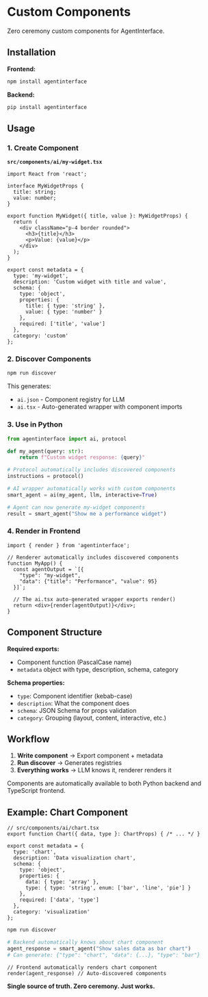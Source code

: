 # Custom Components

Zero ceremony custom components for AgentInterface.

## Installation

**Frontend:**
```bash
npm install agentinterface
```

**Backend:**
```bash
pip install agentinterface
```

## Usage

### 1. Create Component

**`src/components/ai/my-widget.tsx`**
```tsx
import React from 'react';

interface MyWidgetProps {
  title: string;
  value: number;
}

export function MyWidget({ title, value }: MyWidgetProps) {
  return (
    <div className="p-4 border rounded">
      <h3>{title}</h3>
      <p>Value: {value}</p>
    </div>
  );
}

export const metadata = {
  type: 'my-widget',
  description: 'Custom widget with title and value',
  schema: {
    type: 'object',
    properties: {
      title: { type: 'string' },
      value: { type: 'number' }
    },
    required: ['title', 'value']
  },
  category: 'custom'
};
```

### 2. Discover Components

```bash
npm run discover
```

This generates:
- `ai.json` - Component registry for LLM
- `ai.tsx` - Auto-generated wrapper with component imports

### 3. Use in Python

```python
from agentinterface import ai, protocol

def my_agent(query: str):
    return f"Custom widget response: {query}"

# Protocol automatically includes discovered components
instructions = protocol()

# AI wrapper automatically works with custom components
smart_agent = ai(my_agent, llm, interactive=True)

# Agent can now generate my-widget components
result = smart_agent("Show me a performance widget")
```

### 4. Render in Frontend

```tsx
import { render } from 'agentinterface';

// Renderer automatically includes discovered components
function MyApp() {
  const agentOutput = `[{
    "type": "my-widget", 
    "data": {"title": "Performance", "value": 95}
  }]`;
  
  // The ai.tsx auto-generated wrapper exports render()
  return <div>{render(agentOutput)}</div>;
}
```

## Component Structure

**Required exports:**
- Component function (PascalCase name)  
- `metadata` object with type, description, schema, category

**Schema properties:**
- `type`: Component identifier (kebab-case)
- `description`: What the component does
- `schema`: JSON Schema for props validation
- `category`: Grouping (layout, content, interactive, etc.)

## Workflow

1. **Write component** → Export component + metadata
2. **Run discover** → Generates registries  
3. **Everything works** → LLM knows it, renderer renders it

Components are automatically available to both Python backend and TypeScript frontend.

## Example: Chart Component

```tsx
// src/components/ai/chart.tsx
export function Chart({ data, type }: ChartProps) { /* ... */ }

export const metadata = {
  type: 'chart',
  description: 'Data visualization chart',
  schema: {
    type: 'object',
    properties: {
      data: { type: 'array' },
      type: { type: 'string', enum: ['bar', 'line', 'pie'] }
    },
    required: ['data', 'type']
  },
  category: 'visualization'
};
```

```bash
npm run discover
```

```python
# Backend automatically knows about chart component
agent_response = smart_agent("Show sales data as bar chart")
# Can generate: {"type": "chart", "data": {...}, "type": "bar"}
```

```tsx
// Frontend automatically renders chart component
render(agent_response) // Auto-discovered components
```

**Single source of truth. Zero ceremony. Just works.**